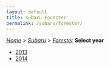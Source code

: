 ```yaml
---
layout: default
title: Subaru Forester
permalink: /subaru/forester/
---
```

[*Home*](/) > [*Subaru*](/subaru/) > [*Forester*](/subaru/forester/)
**Select year**
- [2013](/subaru/forester/2013/)
- [2014](/subaru/forester/2014/)